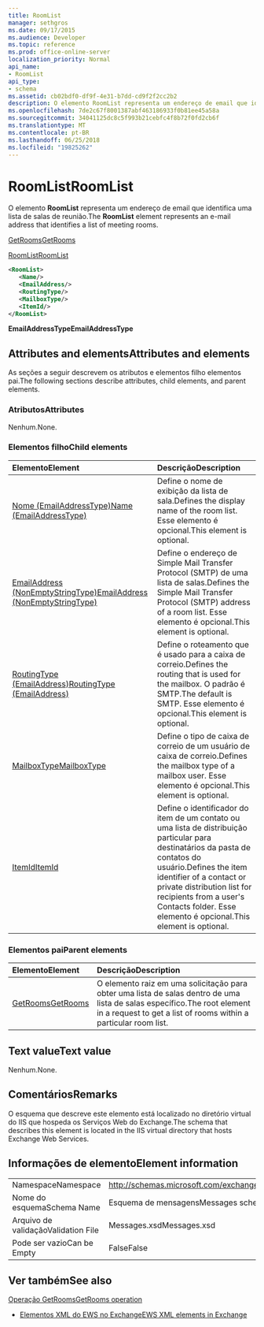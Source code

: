 ```yaml
---
title: RoomList
manager: sethgros
ms.date: 09/17/2015
ms.audience: Developer
ms.topic: reference
ms.prod: office-online-server
localization_priority: Normal
api_name:
- RoomList
api_type:
- schema
ms.assetid: cb02bdf0-df9f-4e31-b7dd-cd9f2f2cc2b2
description: O elemento RoomList representa um endereço de email que identifica uma lista de salas de reunião.
ms.openlocfilehash: 7de2c67f8001387abf463186933f0b81ee45a58a
ms.sourcegitcommit: 34041125dc8c5f993b21cebfc4f8b72f0fd2cb6f
ms.translationtype: MT
ms.contentlocale: pt-BR
ms.lasthandoff: 06/25/2018
ms.locfileid: "19825262"
---
```

# <a name="roomlist"></a><span data-ttu-id="f100e-103">RoomList</span><span class="sxs-lookup"><span data-stu-id="f100e-103">RoomList</span></span>

<span data-ttu-id="f100e-104">O elemento **RoomList** representa um endereço de email que identifica uma lista de salas de reunião.</span><span class="sxs-lookup"><span data-stu-id="f100e-104">The **RoomList** element represents an e-mail address that identifies a list of meeting rooms.</span></span> 
  
[<span data-ttu-id="f100e-105">GetRooms</span><span class="sxs-lookup"><span data-stu-id="f100e-105">GetRooms</span></span>](getrooms.md)
  
[<span data-ttu-id="f100e-106">RoomList</span><span class="sxs-lookup"><span data-stu-id="f100e-106">RoomList</span></span>](roomlist.md)
  
```XML
<RoomList>
   <Name/>
   <EmailAddress/>
   <RoutingType/>
   <MailboxType/>
   <ItemId/>
</RoomList>
```

 <span data-ttu-id="f100e-107">**EmailAddressType**</span><span class="sxs-lookup"><span data-stu-id="f100e-107">**EmailAddressType**</span></span>
## <a name="attributes-and-elements"></a><span data-ttu-id="f100e-108">Attributes and elements</span><span class="sxs-lookup"><span data-stu-id="f100e-108">Attributes and elements</span></span>

<span data-ttu-id="f100e-109">As seções a seguir descrevem os atributos e elementos filho elementos pai.</span><span class="sxs-lookup"><span data-stu-id="f100e-109">The following sections describe attributes, child elements, and parent elements.</span></span>
  
### <a name="attributes"></a><span data-ttu-id="f100e-110">Atributos</span><span class="sxs-lookup"><span data-stu-id="f100e-110">Attributes</span></span>

<span data-ttu-id="f100e-111">Nenhum.</span><span class="sxs-lookup"><span data-stu-id="f100e-111">None.</span></span>
  
### <a name="child-elements"></a><span data-ttu-id="f100e-112">Elementos filho</span><span class="sxs-lookup"><span data-stu-id="f100e-112">Child elements</span></span>

|<span data-ttu-id="f100e-113">**Elemento**</span><span class="sxs-lookup"><span data-stu-id="f100e-113">**Element**</span></span>|<span data-ttu-id="f100e-114">**Descrição**</span><span class="sxs-lookup"><span data-stu-id="f100e-114">**Description**</span></span>|
|:-----|:-----|
|[<span data-ttu-id="f100e-115">Nome (EmailAddressType)</span><span class="sxs-lookup"><span data-stu-id="f100e-115">Name (EmailAddressType)</span></span>](name-emailaddresstype.md) <br/> |<span data-ttu-id="f100e-116">Define o nome de exibição da lista de sala.</span><span class="sxs-lookup"><span data-stu-id="f100e-116">Defines the display name of the room list.</span></span> <span data-ttu-id="f100e-117">Esse elemento é opcional.</span><span class="sxs-lookup"><span data-stu-id="f100e-117">This element is optional.</span></span>  <br/> |
|[<span data-ttu-id="f100e-118">EmailAddress (NonEmptyStringType)</span><span class="sxs-lookup"><span data-stu-id="f100e-118">EmailAddress (NonEmptyStringType)</span></span>](emailaddress-nonemptystringtype.md) <br/> |<span data-ttu-id="f100e-119">Define o endereço de Simple Mail Transfer Protocol (SMTP) de uma lista de salas.</span><span class="sxs-lookup"><span data-stu-id="f100e-119">Defines the Simple Mail Transfer Protocol (SMTP) address of a room list.</span></span> <span data-ttu-id="f100e-120">Esse elemento é opcional.</span><span class="sxs-lookup"><span data-stu-id="f100e-120">This element is optional.</span></span>  <br/> |
|[<span data-ttu-id="f100e-121">RoutingType (EmailAddress)</span><span class="sxs-lookup"><span data-stu-id="f100e-121">RoutingType (EmailAddress)</span></span>](routingtype-emailaddress.md) <br/> |<span data-ttu-id="f100e-122">Define o roteamento que é usado para a caixa de correio.</span><span class="sxs-lookup"><span data-stu-id="f100e-122">Defines the routing that is used for the mailbox.</span></span> <span data-ttu-id="f100e-123">O padrão é SMTP.</span><span class="sxs-lookup"><span data-stu-id="f100e-123">The default is SMTP.</span></span> <span data-ttu-id="f100e-124">Esse elemento é opcional.</span><span class="sxs-lookup"><span data-stu-id="f100e-124">This element is optional.</span></span>  <br/> |
|[<span data-ttu-id="f100e-125">MailboxType</span><span class="sxs-lookup"><span data-stu-id="f100e-125">MailboxType</span></span>](mailboxtype.md) <br/> |<span data-ttu-id="f100e-126">Define o tipo de caixa de correio de um usuário de caixa de correio.</span><span class="sxs-lookup"><span data-stu-id="f100e-126">Defines the mailbox type of a mailbox user.</span></span> <span data-ttu-id="f100e-127">Esse elemento é opcional.</span><span class="sxs-lookup"><span data-stu-id="f100e-127">This element is optional.</span></span>  <br/> |
|[<span data-ttu-id="f100e-128">ItemId</span><span class="sxs-lookup"><span data-stu-id="f100e-128">ItemId</span></span>](itemid.md) <br/> |<span data-ttu-id="f100e-129">Define o identificador do item de um contato ou uma lista de distribuição particular para destinatários da pasta de contatos do usuário.</span><span class="sxs-lookup"><span data-stu-id="f100e-129">Defines the item identifier of a contact or private distribution list for recipients from a user's Contacts folder.</span></span> <span data-ttu-id="f100e-130">Esse elemento é opcional.</span><span class="sxs-lookup"><span data-stu-id="f100e-130">This element is optional.</span></span>  <br/> |
   
### <a name="parent-elements"></a><span data-ttu-id="f100e-131">Elementos pai</span><span class="sxs-lookup"><span data-stu-id="f100e-131">Parent elements</span></span>

|<span data-ttu-id="f100e-132">**Elemento**</span><span class="sxs-lookup"><span data-stu-id="f100e-132">**Element**</span></span>|<span data-ttu-id="f100e-133">**Descrição**</span><span class="sxs-lookup"><span data-stu-id="f100e-133">**Description**</span></span>|
|:-----|:-----|
|[<span data-ttu-id="f100e-134">GetRooms</span><span class="sxs-lookup"><span data-stu-id="f100e-134">GetRooms</span></span>](getrooms.md) <br/> |<span data-ttu-id="f100e-135">O elemento raiz em uma solicitação para obter uma lista de salas dentro de uma lista de salas específico.</span><span class="sxs-lookup"><span data-stu-id="f100e-135">The root element in a request to get a list of rooms within a particular room list.</span></span>  <br/> |
   
## <a name="text-value"></a><span data-ttu-id="f100e-136">Text value</span><span class="sxs-lookup"><span data-stu-id="f100e-136">Text value</span></span>

<span data-ttu-id="f100e-137">Nenhum.</span><span class="sxs-lookup"><span data-stu-id="f100e-137">None.</span></span>
  
## <a name="remarks"></a><span data-ttu-id="f100e-138">Comentários</span><span class="sxs-lookup"><span data-stu-id="f100e-138">Remarks</span></span>

<span data-ttu-id="f100e-139">O esquema que descreve este elemento está localizado no diretório virtual do IIS que hospeda os Serviços Web do Exchange.</span><span class="sxs-lookup"><span data-stu-id="f100e-139">The schema that describes this element is located in the IIS virtual directory that hosts Exchange Web Services.</span></span>
  
## <a name="element-information"></a><span data-ttu-id="f100e-140">Informações de elemento</span><span class="sxs-lookup"><span data-stu-id="f100e-140">Element information</span></span>

|||
|:-----|:-----|
|<span data-ttu-id="f100e-141">Namespace</span><span class="sxs-lookup"><span data-stu-id="f100e-141">Namespace</span></span>  <br/> |http://schemas.microsoft.com/exchange/services/2006/messages  <br/> |
|<span data-ttu-id="f100e-142">Nome do esquema</span><span class="sxs-lookup"><span data-stu-id="f100e-142">Schema Name</span></span>  <br/> |<span data-ttu-id="f100e-143">Esquema de mensagens</span><span class="sxs-lookup"><span data-stu-id="f100e-143">Messages schema</span></span>  <br/> |
|<span data-ttu-id="f100e-144">Arquivo de validação</span><span class="sxs-lookup"><span data-stu-id="f100e-144">Validation File</span></span>  <br/> |<span data-ttu-id="f100e-145">Messages.xsd</span><span class="sxs-lookup"><span data-stu-id="f100e-145">Messages.xsd</span></span>  <br/> |
|<span data-ttu-id="f100e-146">Pode ser vazio</span><span class="sxs-lookup"><span data-stu-id="f100e-146">Can be Empty</span></span>  <br/> |<span data-ttu-id="f100e-147">False</span><span class="sxs-lookup"><span data-stu-id="f100e-147">False</span></span>  <br/> |
   
## <a name="see-also"></a><span data-ttu-id="f100e-148">Ver também</span><span class="sxs-lookup"><span data-stu-id="f100e-148">See also</span></span>



[<span data-ttu-id="f100e-149">Operação GetRooms</span><span class="sxs-lookup"><span data-stu-id="f100e-149">GetRooms operation</span></span>](getrooms-operation.md)


- [<span data-ttu-id="f100e-150">Elementos XML do EWS no Exchange</span><span class="sxs-lookup"><span data-stu-id="f100e-150">EWS XML elements in Exchange</span></span>](ews-xml-elements-in-exchange.md)

